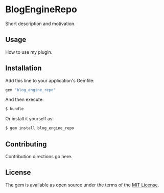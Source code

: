 # BlogEngineRepo
Short description and motivation.

## Usage
How to use my plugin.

## Installation
Add this line to your application's Gemfile:

```ruby
gem "blog_engine_repo"
```

And then execute:
```bash
$ bundle
```

Or install it yourself as:
```bash
$ gem install blog_engine_repo
```

## Contributing
Contribution directions go here.

## License
The gem is available as open source under the terms of the [MIT License](https://opensource.org/licenses/MIT).
